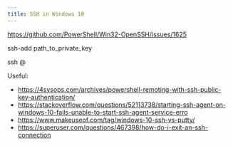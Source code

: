 ```yaml
---
title: SSH in Windows 10
---
```


https://github.com/PowerShell/Win32-OpenSSH/issues/1625

ssh-add path_to_private_key

ssh <user name on the remote computer>@<remote host>

Useful:

- https://4sysops.com/archives/powershell-remoting-with-ssh-public-key-authentication/
- https://stackoverflow.com/questions/52113738/starting-ssh-agent-on-windows-10-fails-unable-to-start-ssh-agent-service-erro
- https://www.makeuseof.com/tag/windows-10-ssh-vs-putty/
- https://superuser.com/questions/467398/how-do-i-exit-an-ssh-connection